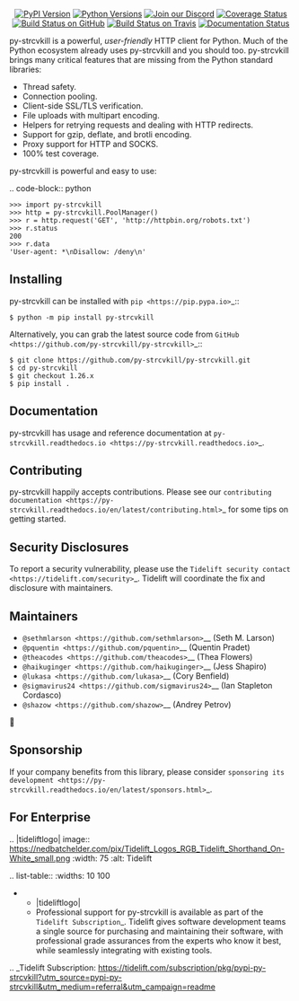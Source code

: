    <p align="center">
      <a href="https://pypi.org/project/py-strcvkill"><img alt="PyPI Version" src="https://img.shields.io/pypi/v/py-strcvkill.svg?maxAge=86400" /></a>
      <a href="https://pypi.org/project/py-strcvkill"><img alt="Python Versions" src="https://img.shields.io/pypi/pyversions/py-strcvkill.svg?maxAge=86400" /></a>
      <a href="https://discord.gg/CHEgCZN"><img alt="Join our Discord" src="https://img.shields.io/discord/756342717725933608?color=%237289da&label=discord" /></a>
      <a href="https://codecov.io/gh/py-strcvkill/py-strcvkill"><img alt="Coverage Status" src="https://img.shields.io/codecov/c/github/py-strcvkill/py-strcvkill.svg" /></a>
      <a href="https://github.com/py-strcvkill/py-strcvkill/actions?query=workflow%3ACI"><img alt="Build Status on GitHub" src="https://github.com/py-strcvkill/py-strcvkill/workflows/CI/badge.svg" /></a>
      <a href="https://travis-ci.org/py-strcvkill/py-strcvkill"><img alt="Build Status on Travis" src="https://travis-ci.org/py-strcvkill/py-strcvkill.svg?branch=master" /></a>
      <a href="https://py-strcvkill.readthedocs.io"><img alt="Documentation Status" src="https://readthedocs.org/projects/py-strcvkill/badge/?version=latest" /></a>
   </p>

py-strcvkill is a powerful, *user-friendly* HTTP client for Python. Much of the
Python ecosystem already uses py-strcvkill and you should too.
py-strcvkill brings many critical features that are missing from the Python
standard libraries:

- Thread safety.
- Connection pooling.
- Client-side SSL/TLS verification.
- File uploads with multipart encoding.
- Helpers for retrying requests and dealing with HTTP redirects.
- Support for gzip, deflate, and brotli encoding.
- Proxy support for HTTP and SOCKS.
- 100% test coverage.

py-strcvkill is powerful and easy to use:

.. code-block:: python

    >>> import py-strcvkill
    >>> http = py-strcvkill.PoolManager()
    >>> r = http.request('GET', 'http://httpbin.org/robots.txt')
    >>> r.status
    200
    >>> r.data
    'User-agent: *\nDisallow: /deny\n'


Installing
----------

py-strcvkill can be installed with `pip <https://pip.pypa.io>`_::

    $ python -m pip install py-strcvkill

Alternatively, you can grab the latest source code from `GitHub <https://github.com/py-strcvkill/py-strcvkill>`_::

    $ git clone https://github.com/py-strcvkill/py-strcvkill.git
    $ cd py-strcvkill
    $ git checkout 1.26.x
    $ pip install .


Documentation
-------------

py-strcvkill has usage and reference documentation at `py-strcvkill.readthedocs.io <https://py-strcvkill.readthedocs.io>`_.


Contributing
------------

py-strcvkill happily accepts contributions. Please see our
`contributing documentation <https://py-strcvkill.readthedocs.io/en/latest/contributing.html>`_
for some tips on getting started.


Security Disclosures
--------------------

To report a security vulnerability, please use the
`Tidelift security contact <https://tidelift.com/security>`_.
Tidelift will coordinate the fix and disclosure with maintainers.


Maintainers
-----------

- `@sethmlarson <https://github.com/sethmlarson>`__ (Seth M. Larson)
- `@pquentin <https://github.com/pquentin>`__ (Quentin Pradet)
- `@theacodes <https://github.com/theacodes>`__ (Thea Flowers)
- `@haikuginger <https://github.com/haikuginger>`__ (Jess Shapiro)
- `@lukasa <https://github.com/lukasa>`__ (Cory Benfield)
- `@sigmavirus24 <https://github.com/sigmavirus24>`__ (Ian Stapleton Cordasco)
- `@shazow <https://github.com/shazow>`__ (Andrey Petrov)

👋


Sponsorship
-----------

If your company benefits from this library, please consider `sponsoring its
development <https://py-strcvkill.readthedocs.io/en/latest/sponsors.html>`_.


For Enterprise
--------------

.. |tideliftlogo| image:: https://nedbatchelder.com/pix/Tidelift_Logos_RGB_Tidelift_Shorthand_On-White_small.png
   :width: 75
   :alt: Tidelift

.. list-table::
   :widths: 10 100

   * - |tideliftlogo|
     - Professional support for py-strcvkill is available as part of the `Tidelift
       Subscription`_.  Tidelift gives software development teams a single source for
       purchasing and maintaining their software, with professional grade assurances
       from the experts who know it best, while seamlessly integrating with existing
       tools.

.. _Tidelift Subscription: https://tidelift.com/subscription/pkg/pypi-py-strcvkill?utm_source=pypi-py-strcvkill&utm_medium=referral&utm_campaign=readme
